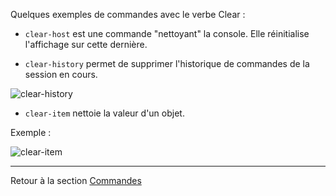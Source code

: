 Quelques exemples de commandes avec le verbe Clear :

* `clear-host` est une commande "nettoyant" la console. Elle réinitialise l'affichage sur cette dernière.

* `clear-history` permet de supprimer l'historique de commandes de la session en cours.

![clear-history](https://user-images.githubusercontent.com/73824294/102186607-3093e900-3eb3-11eb-8627-d206251da9ae.PNG)

* `clear-item` nettoie la valeur d'un objet.

Exemple :

![clear-item](https://user-images.githubusercontent.com/73824294/102186500-ff1b1d80-3eb2-11eb-906a-b2aeea8c5204.PNG)

--------------------------------------------------------

Retour à la section [Commandes](https://github.com/aletrou/Cours-Linux/blob/main/commandes.md)

